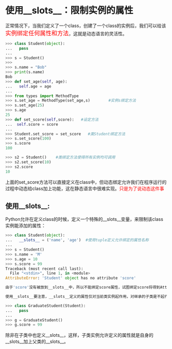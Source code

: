 # 使用__slots__：限制实例的属性

正常情况下，当我们定义了一个class，创建了一个class的实例后，我们可以给该<font color=red size =4>实例绑定任何属性和方法</font>，这就是动态语言的灵活性。
```py
>>> class Student(object):
...   pass
...
>>> s = Student()
>>>
>>> s.name = "Bob"
>>> print(s.name)
Bob
>>> def set_age(self, age):
...   self.age = age
...
>>> from types import MethodType    
>>> s.set_age = MethodType(set_age,s)        #实例s绑定方法
>>> s.set_age(25)
>>> s.age
25
>>> def set_score(self,score):   #设定方法
...  self.score = score
...
>>> Student.set_score = set_score   #类Student绑定方法
>>> s.set_score(100)
>>> s.score
100

>>> s2 = Student()    #类绑定方法使得所有实例均可调用
>>> s2.set_score(10)
>>> s2.score
10

```
上面的set_score方法可以直接定义在class中，但动态绑定允许我们在程序运行的过程中动态给class加上功能，这在静态语言中很难实现。<font color=red >只是为了说动态这件事</font>

## 使用__slots__:

Python允许在定义class的时候，定义一个特殊的__slots__变量，来限制该class实例能添加的属性：
```py
>>> class Student(object):
...   __slots__ = ('name', 'age')  #使用tuple定义允许绑定的属性名称
...
>>> s = Student()
>>> s.name = 'M'
>>> s.age = 10
>>> s.score = 99  
Traceback (most recent call last):
  File "<stdin>", line 1, in <module>
AttributeError: 'Student' object has no attribute 'score'

由于'score'没有被放到__slots__中，所以不能绑定score属性，试图绑定score将得到AttributeError的错误。

使用__slots__要注意，__slots__定义的属性仅对当前类实例起作用，对继承的子类是不起作用的：

>>> class GraduateStudent(Student):
...   pass
...
>>> g = GraduateStudent()
>>> g.score = 99  
```

除非在子类中也定义__slots__，这样，子类实例允许定义的属性就是自身的__slots__加上父类的__slots__。